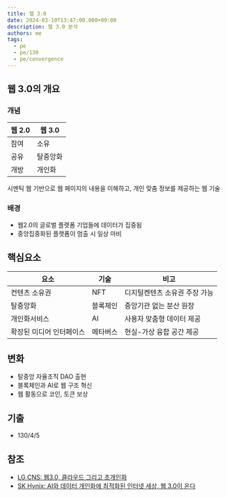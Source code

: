 ```yaml
---
title: 웹 3.0
date: 2024-03-10T13:47:00.000+09:00
description: 웹 3.0 분석
authors: me
tags:
  - pe
  - pe/130
  - pe/convergence
---
```


## 웹 3.0의 개요

### 개념

| 웹 2.0 | 웹 3.0   |
| ------ | -------- |
| 참여   | 소유     |
| 공유   | 탈중앙화 |
| 개방   | 개인화   |

시멘틱 웹 기반으로 웹 페이지의 내용을 이해하고, 개인 맞춤 정보를 제공하는 웹 기술

### 배경

- 웹2.0의 글로벌 플랫폼 기업들에 데이터가 집중됨
- 중앙집중화된 플랫폼이 멈출 시 일상 마비

## 핵심요소

| 요소                     | 기술     | 비고                          |
| ------------------------ | -------- | ----------------------------- |
| 컨텐츠 소유권            | NFT      | 디지털켄텐츠 소유권 주장 가능 |
| 탈중앙화                 | 블록체인 | 중앙기관 없는 분산 원장       |
| 개인화서비스             | AI       | 사용자 맞춤형 데이터 제공     |
| 확장된 미디어 인터페이스 | 메타버스 | 현실-가상 융합 공간 제공      |

## 변화

- 탈중앙 자율조직 DAO 출현
- 블록체인과 AI로 웹 구조 혁신
- 웹 활동으로 코인, 토큰 보상

## 기출

- 130/4/5

## 참조

- [LG CNS: 웹3.0, 클라우드 그리고 초개인화](https://connect.lgcns.com/NC023_web3)
- [SK Hynix: AI와 데이터 개인화에 최적화된 인터넷 세상, 웹 3.0이 온다](https://news.skhynix.co.kr/post/big-tech-4-web3)
